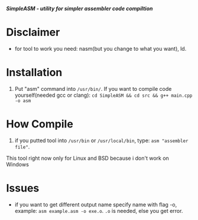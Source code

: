 ***SimpleASM - utility for simpler assembler code compiltion***

# Disclaimer
* for tool to work you need: nasm(but you change to what you want), ld.

# Installation
1. Put "asm" command into `/usr/bin/`. If you want to compile code yourself(needed gcc or clang): `cd SimpleASM && cd src && g++ main.cpp -o asm`

# How Compile
1. if you putted tool into `/usr/bin` or `/usr/local/bin`, type: `asm "assembler file"`.

This tool right now only for Linux and BSD because i don't work on Windows

# Issues 
* if you want to get different output name specify name with flag -o, example: `asm example.asm -o exe.o`. `.o` is needed, else you get error.
